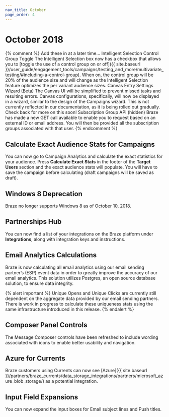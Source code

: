 ```yaml
---
nav_title: October
page_order: 4
---
```

# October 2018

{% comment %}
  Add these in at a later time...
  Intelligent Selection Control Group Toggle
  The Intelligent Selection box now has a checkbox that allows you to [toggle the use of a control group on or off]({{ site.baseurl }}/user_guide/engagement_tools/campaigns/testing_and_more/multivariate_testing/#including-a-control-group). When on, the control group will be 20% of the audience size and will change as the Intelligent Selection feature optimizes the per variant audience sizes.
  Canvas Entry Settings Wizard (Beta)
  The Canvas UI will be simplified to prevent missed tasks and resulting errors. Canvas configurations, specifically, will now be displayed in a wizard, similar to the design of the Campaigns wizard. This is not currently reflected in our documentation, as it is being rolled out gradually. Check back for more on this soon!
  Subscription Group API (hidden)
  Braze has made a new GET call available to enable you to request based on an external ID or email address. You will then be provided all the subscription groups associated with that user.
{% endcomment %}

## Calculate Exact Audience Stats for Campaigns

You can now go to Campaign Analytics and calculate the exact statistics for your audience. Press __Calculate Exact Stats__ in the footer of the __Target Users__ section and the exact audience stats will populate. You will have to save the campaign before calculating (draft campaigns will be saved as draft).

## Windows 8 Deprecation

Braze no longer supports Windows 8 as of October 10, 2018.

## Partnerships Hub

You can now find a list of your integrations on the Braze platform under __Integrations__, along with integration keys and instructions.

## Email Analytics Calculations

Braze is now calculating all email analytics using our email sending partner’s (ESP) event data in order to greatly improve the accuracy of our email analytics. This solution utilizes Postgres, an open source database solution, to ensure data integrity.

{% alert important %}
Unique Opens and Unique Clicks are currently still dependent on the aggregate data provided by our email sending partners. There is work in progress to calculate these uniqueness stats using the same infrastructure introduced in this release.
{% endalert %}

## Composer Panel Controls

The Message Composer controls have been refreshed to include wording associated with icons to enable better usability and navigation.

## Azure for Currents

Braze customers using Currents can now see [Azure]({{ site.baseurl }}/partners/braze_currents/data_storage_integrations/partners/microsoft_azure_blob_storage/) as a potential integration.

## Input Field Expansions

You can now expand the input boxes for Email subject lines and Push titles.
